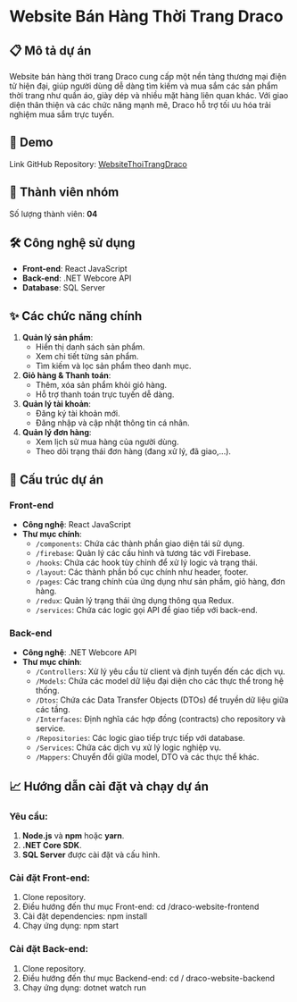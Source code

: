 # Website Bán Hàng Thời Trang Draco

## 📋 Mô tả dự án
Website bán hàng thời trang Draco cung cấp một nền tảng thương mại điện tử hiện đại, giúp người dùng dễ dàng tìm kiếm và mua sắm các sản phẩm thời trang như quần áo, giày dép và nhiều mặt hàng liên quan khác. Với giao diện thân thiện và các chức năng mạnh mẽ, Draco hỗ trợ tối ưu hóa trải nghiệm mua sắm trực tuyến.

## 🚀 Demo
Link GitHub Repository: [WebsiteThoiTrangDraco](https://github.com/huutoanzz/WebsiteThoiTrangDraco)

## 👥 Thành viên nhóm
Số lượng thành viên: **04**

## 🛠 Công nghệ sử dụng
- **Front-end**: React JavaScript
- **Back-end**: .NET Webcore API
- **Database**: SQL Server

## ✨ Các chức năng chính
1. **Quản lý sản phẩm**:
   - Hiển thị danh sách sản phẩm.
   - Xem chi tiết từng sản phẩm.
   - Tìm kiếm và lọc sản phẩm theo danh mục.
2. **Giỏ hàng & Thanh toán**:
   - Thêm, xóa sản phẩm khỏi giỏ hàng.
   - Hỗ trợ thanh toán trực tuyến dễ dàng.
3. **Quản lý tài khoản**:
   - Đăng ký tài khoản mới.
   - Đăng nhập và cập nhật thông tin cá nhân.
4. **Quản lý đơn hàng**:
   - Xem lịch sử mua hàng của người dùng.
   - Theo dõi trạng thái đơn hàng (đang xử lý, đã giao,...).

## 📂 Cấu trúc dự án
### **Front-end**
- **Công nghệ**: React JavaScript
- **Thư mục chính**:
  - `/components`: Chứa các thành phần giao diện tái sử dụng.
  - `/firebase`: Quản lý các cấu hình và tương tác với Firebase.
  - `/hooks`: Chứa các hook tùy chỉnh để xử lý logic và trạng thái.
  - `/layout`: Các thành phần bố cục chính như header, footer.
  - `/pages`: Các trang chính của ứng dụng như sản phẩm, giỏ hàng, đơn hàng.
  - `/redux`: Quản lý trạng thái ứng dụng thông qua Redux.
  - `/services`: Chứa các logic gọi API để giao tiếp với back-end.

### **Back-end**
- **Công nghệ**: .NET Webcore API
- **Thư mục chính**:
  - `/Controllers`: Xử lý yêu cầu từ client và định tuyến đến các dịch vụ.
  - `/Models`: Chứa các model dữ liệu đại diện cho các thực thể trong hệ thống.
  - `/Dtos`: Chứa các Data Transfer Objects (DTOs) để truyền dữ liệu giữa các tầng.
  - `/Interfaces`: Định nghĩa các hợp đồng (contracts) cho repository và service.
  - `/Repositories`: Các logic giao tiếp trực tiếp với database.
  - `/Services`: Chứa các dịch vụ xử lý logic nghiệp vụ.
  - `/Mappers`: Chuyển đổi giữa model, DTO và các thực thể khác.


## 📈 Hướng dẫn cài đặt và chạy dự án
### Yêu cầu:
1. **Node.js** và **npm** hoặc **yarn**.
2. **.NET Core SDK**.
3. **SQL Server** được cài đặt và cấu hình.

### Cài đặt Front-end:
1. Clone repository.
2. Điều hướng đến thư mục Front-end:
   cd /draco-website-frontend
3. Cài đặt dependencies:
  npm install
4. Chạy ứng dụng:
  npm start

### Cài đặt Back-end:
1. Clone repository.
2. Điều hướng đến thư mục Backend-end:
   cd / draco-website-backend
3. Chạy ứng dụng:
    dotnet watch run
